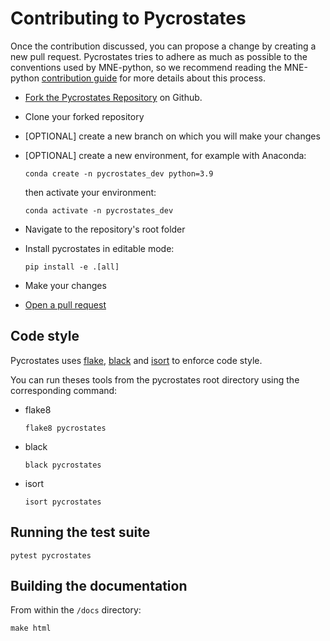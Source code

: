 Contributing to Pycrostates
==========================

Once the contribution discussed, you can propose a change by creating a new pull request. Pycrostates tries to adhere as much as possible to the conventions used by MNE-python, so we recommend reading the MNE-python [contribution guide](https://mne.tools/dev/install/contributing.html) for more details about this process.

- [Fork the Pycrostates Repository](https://github.com/vferat/pycrostates/fork) on Github.

- Clone your forked repository

- [OPTIONAL] create a new branch on which you will make your changes

- [OPTIONAL] create a new environment, for example with Anaconda:

    ```console
    conda create -n pycrostates_dev python=3.9
    ```

    then activate your environment:

    ```console
    conda activate -n pycrostates_dev
    ```

- Navigate to the repository's root folder

- Install pycrostates in editable mode:

    ```console
    pip install -e .[all]
    ```

- Make your changes

- [Open a pull request](https://github.com/vferat/pycrostates/compare)

## Code style

Pycrostates uses [flake](https://github.com/PyCQA/flake8), [black](https://github.com/psf/black) and [isort](https://github.com/PyCQA/isort) to enforce code style.

You can run theses tools from the pycrostates root directory using the corresponding command:

- flake8

    ```console
    flake8 pycrostates
    ```

- black

    ```console
    black pycrostates
    ```

- isort

    ```console
    isort pycrostates
    ```

## Running the test suite

```console
pytest pycrostates
```

## Building the documentation

From within the `/docs` directory:

```console
make html
```
